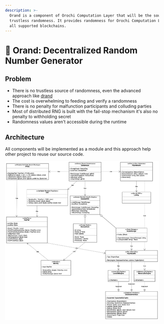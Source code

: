 ```yaml
---
description: >-
  Orand is a component of Orochi Computation Layer that will be the source of
  trustless randomness. It provides randomness for Orochi Computation Layer and
  all supported blockchains.
---
```


# 🐉 Orand: Decentralized Random Number Generator

## Problem

* There is no trustless source of randomness, even the advanced approach like [drand](https://drand.love)
* The cost is overwhelming  to feeding and verify a randomness
* There is no penalty for malfunction participants and colluding parties
* Most of distributed RNG is built with the fail-stop mechanism it's also no penalty to withholding secret
* Randomness values aren't accessible during the runtime

## Architecture

All components will be implemented as a module and this approach help other project to reuse our source code.

![](<.gitbook/assets/image (2).png>)
